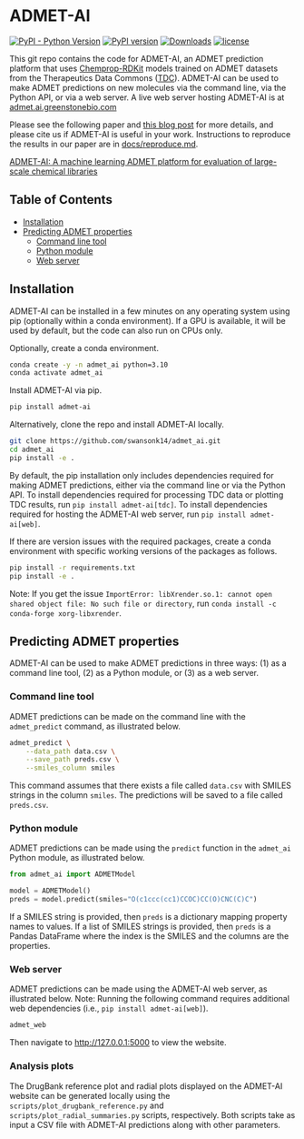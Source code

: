 # ADMET-AI

[![PyPI - Python Version](https://img.shields.io/pypi/pyversions/admet_ai)](https://badge.fury.io/py/admet_ai)
[![PyPI version](https://badge.fury.io/py/admet_ai.svg)](https://badge.fury.io/py/admet_ai)
[![Downloads](https://pepy.tech/badge/admet_ai)](https://pepy.tech/project/admet_ai)
[![license](https://img.shields.io/github/license/swansonk14/admet_ai.svg)](https://github.com/swansonk14/admet_ai/blob/main/LICENSE.txt)

This git repo contains the code for ADMET-AI, an ADMET prediction platform that
uses [Chemprop-RDKit]((https://github.com/chemprop/chemprop)) models trained on ADMET datasets from the Therapeutics
Data Commons ([TDC](https://tdcommons.ai/)). ADMET-AI can be used to make ADMET predictions on new molecules via the
command line, via the Python API, or via a web server. A live web server hosting ADMET-AI is
at [admet.ai.greenstonebio.com](https://admet.ai.greenstonebio.com)

Please see the following paper and [this blog post](https://portal.valencelabs.com/blogs/post/admet-ai-a-machine-learning-admet-platform-for-evaluation-of-large-scale-QPEa0j5OTYYHTaA) for more
details, and please cite us if ADMET-AI is useful in your work. Instructions to reproduce the results in our paper are in [docs/reproduce.md](docs/reproduce.md).

[ADMET-AI: A machine learning ADMET platform for evaluation of large-scale chemical libraries](https://academic.oup.com/bioinformatics/advance-article/doi/10.1093/bioinformatics/btae416/7698030?utm_source=authortollfreelink&utm_campaign=bioinformatics&utm_medium=email&guestAccessKey=f4fca1d2-49ec-4b10-b476-5aea3bf37045)


## Table of Contents

- [Installation](#installation)
- [Predicting ADMET properties](#predicting-admet-properties)
    * [Command line tool](#command-line-tool)
    * [Python module](#python-module)
    * [Web server](#web-server)

## Installation

ADMET-AI can be installed in a few minutes on any operating system using pip (optionally within a conda environment). If
a GPU is available, it will be used by default, but the code can also run on CPUs only.

Optionally, create a conda environment.

```bash
conda create -y -n admet_ai python=3.10
conda activate admet_ai
```

Install ADMET-AI via pip.

```bash
pip install admet-ai
```

Alternatively, clone the repo and install ADMET-AI locally.

```bash
git clone https://github.com/swansonk14/admet_ai.git
cd admet_ai
pip install -e .
```

By default, the pip installation only includes dependencies required for making ADMET predictions, either via the
command line or via the Python API. To install dependencies required for processing TDC data or plotting TDC results,
run `pip install admet-ai[tdc]`. To install dependencies required for hosting the ADMET-AI web server,
run `pip install admet-ai[web]`.

If there are version issues with the required packages, create a conda environment with specific working versions of the
packages as follows.

```bash
pip install -r requirements.txt
pip install -e .
```

Note: If you get the issue `ImportError: libXrender.so.1: cannot open shared object file: No such file or directory`,
run `conda install -c conda-forge xorg-libxrender`.

## Predicting ADMET properties

ADMET-AI can be used to make ADMET predictions in three ways: (1) as a command line tool, (2) as a Python module, or (3)
as a web server.

### Command line tool

ADMET predictions can be made on the command line with the `admet_predict` command, as illustrated below.

```bash
admet_predict \
    --data_path data.csv \
    --save_path preds.csv \
    --smiles_column smiles
```

This command assumes that there exists a file called `data.csv` with SMILES strings in the column `smiles`. The
predictions will be saved to a file called `preds.csv`.

### Python module

ADMET predictions can be made using the `predict` function in the `admet_ai` Python module, as illustrated below.

```python
from admet_ai import ADMETModel

model = ADMETModel()
preds = model.predict(smiles="O(c1ccc(cc1)CCOC)CC(O)CNC(C)C")
```

If a SMILES string is provided, then `preds` is a dictionary mapping property names to values. If a list of SMILES
strings is provided, then `preds` is a Pandas DataFrame where the index is the SMILES and the columns are the
properties.

### Web server

ADMET predictions can be made using the ADMET-AI web server, as illustrated below. Note: Running the following command
requires additional web dependencies (i.e., `pip install admet-ai[web]`).

```bash
admet_web
```

Then navigate to http://127.0.0.1:5000 to view the website.

### Analysis plots

The DrugBank reference plot and radial plots displayed on the ADMET-AI website can be generated locally using the
`scripts/plot_drugbank_reference.py` and `scripts/plot_radial_summaries.py` scripts, respectively. Both scripts
take as input a CSV file with ADMET-AI predictions along with other parameters.
